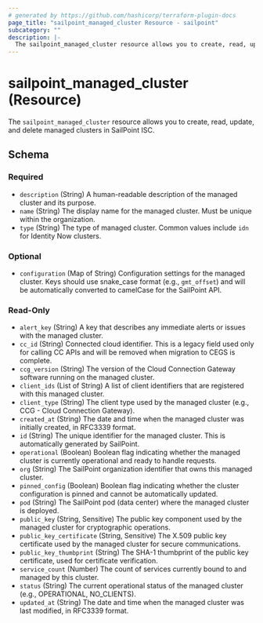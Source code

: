 ```yaml
---
# generated by https://github.com/hashicorp/terraform-plugin-docs
page_title: "sailpoint_managed_cluster Resource - sailpoint"
subcategory: ""
description: |-
  The sailpoint_managed_cluster resource allows you to create, read, update, and delete managed clusters in SailPoint ISC.
---
```


# sailpoint_managed_cluster (Resource)

The `sailpoint_managed_cluster` resource allows you to create, read, update, and delete managed clusters in SailPoint ISC.



<!-- schema generated by tfplugindocs -->
## Schema

### Required

- `description` (String) A human-readable description of the managed cluster and its purpose.
- `name` (String) The display name for the managed cluster. Must be unique within the organization.
- `type` (String) The type of managed cluster. Common values include `idn` for Identity Now clusters.

### Optional

- `configuration` (Map of String) Configuration settings for the managed cluster. Keys should use snake_case format (e.g., `gmt_offset`) and will be automatically converted to camelCase for the SailPoint API.

### Read-Only

- `alert_key` (String) A key that describes any immediate alerts or issues with the managed cluster.
- `cc_id` (String) Connected cloud identifier. This is a legacy field used only for calling CC APIs and will be removed when migration to CEGS is complete.
- `ccg_version` (String) The version of the Cloud Connection Gateway software running on the managed cluster.
- `client_ids` (List of String) A list of client identifiers that are registered with this managed cluster.
- `client_type` (String) The client type used by the managed cluster (e.g., CCG - Cloud Connection Gateway).
- `created_at` (String) The date and time when the managed cluster was initially created, in RFC3339 format.
- `id` (String) The unique identifier for the managed cluster. This is automatically generated by SailPoint.
- `operational` (Boolean) Boolean flag indicating whether the managed cluster is currently operational and ready to handle requests.
- `org` (String) The SailPoint organization identifier that owns this managed cluster.
- `pinned_config` (Boolean) Boolean flag indicating whether the cluster configuration is pinned and cannot be automatically updated.
- `pod` (String) The SailPoint pod (data center) where the managed cluster is deployed.
- `public_key` (String, Sensitive) The public key component used by the managed cluster for cryptographic operations.
- `public_key_certificate` (String, Sensitive) The X.509 public key certificate used by the managed cluster for secure communications.
- `public_key_thumbprint` (String) The SHA-1 thumbprint of the public key certificate, used for certificate verification.
- `service_count` (Number) The count of services currently bound to and managed by this cluster.
- `status` (String) The current operational status of the managed cluster (e.g., OPERATIONAL, NO_CLIENTS).
- `updated_at` (String) The date and time when the managed cluster was last modified, in RFC3339 format.
